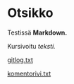 # Otsikko

Testissä **Markdown.**

Kursivoitu *teksti.*

[gitlog.txt](https://github.com/h0gm4n/ot-harjoitustyo/blob/master/laskarit/viikko1/gitlog.txt)

[komentorivi.txt](https://github.com/h0gm4n/ot-harjoitustyo/blob/master/laskarit/viikko1/komentorivi.txt)

